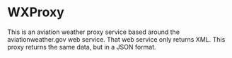 # WXProxy

This is an aviation weather proxy service based around the aviationweather.gov web service. That web service only returns XML. This proxy returns the same data, but in a JSON format.